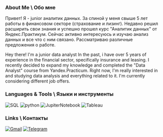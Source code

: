 ### About Me \ Обо мне
Привет! Я  - junior аналитик данных. 
За спиной у меня свыше 5 лет работы в финансовом секторе (страхование и лизинг).
Недавно решил расширить свои знания и успешно прошел курс "Аналитик данных" от Яндекс.Практикум.
Сейчас активно интересуюсь и изучаю анализ данных и все что с ним связано.
Рассматриваю различные предложения о работе.

Hey there! I'm a junior data analyst
In the past, i have over 5 years of experience in the financial sector, specifically insurance and leasing.
I recently decided to expand my knowledge and completed the "Data Analyst" course from Yandex.Practicum.
Right now, I'm really interested in and studying data analysis and everything related to it. I'm currently considering different job offers.

### Languages & Tools \ Языки и инструменты
![SQL](https://img.shields.io/badge/-PostgreSQL-69b5cc?style=for-the-badge&logo=postgreSQL)
![python](https://img.shields.io/badge/-Python-69b5cc?style=for-the-badge&logo=python)
![JupiterNotebook](https://img.shields.io/badge/-Jupyter-69b5cc?style=for-the-badge&logo=jupyter)
![Tableau](https://img.shields.io/badge/-Tableau-69b5cc?style=for-the-badge&logo=tableau)

### Links \ Контакты
[![Gmail](https://img.shields.io/badge/-mail-69b5cc?style=for-the-badge&logo=Gmail)](mailto:art.register2@gmail.com)
[![Telegram](https://img.shields.io/badge/-Telegram-69b5cc?style=for-the-badge&logo=Telegram)](https://t.me/Fosterss)



